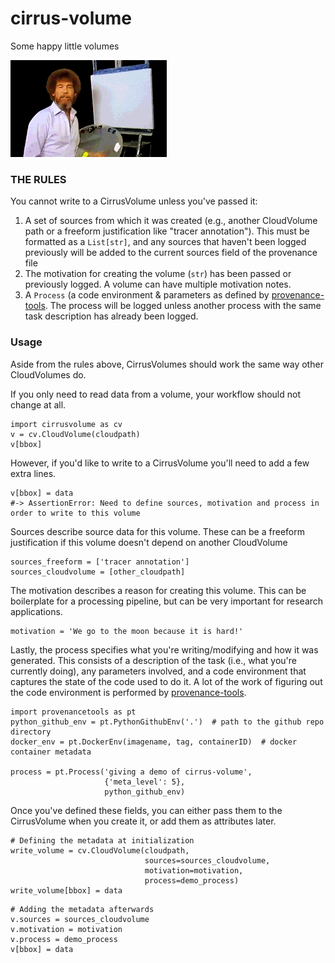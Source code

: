 # cirrus-volume
Some happy little volumes

![Perhaps making slightly fewer happy accidents](assets/bob.gif)

### THE RULES  
You cannot write to a CirrusVolume unless you've passed it:
1. A set of sources from which it was created (e.g., another CloudVolume path or a freeform justification like "tracer annotation"). This must be formatted as a `List[str]`, and any sources that haven't been logged previously will be added to the current sources field of the provenance file
2. The motivation for creating the volume (`str`) has been passed or previously logged. A volume can have multiple motivation notes.
3. A `Process` (a code environment & parameters as defined by [provenance-tools](https://github.com/ZettaAI/provenance-tools). The process will be logged unless another process with the same task description has already been logged.

### Usage
Aside from the rules above, CirrusVolumes should work the same way other CloudVolumes do.

If you only need to read data from a volume, your workflow should not change at all.
```
import cirrusvolume as cv
v = cv.CloudVolume(cloudpath)
v[bbox]
```

However, if you'd like to write to a CirrusVolume you'll need to add a few extra lines.
```
v[bbox] = data
#-> AssertionError: Need to define sources, motivation and process in order to write to this volume
```

Sources describe source data for this volume. These can be a freeform justification if this volume doesn't depend on another CloudVolume
```
sources_freeform = ['tracer annotation']
sources_cloudvolume = [other_cloudpath]
```

The motivation describes a reason for creating this volume. This can be boilerplate for a processing pipeline, but can be very important for research applications.
```
motivation = 'We go to the moon because it is hard!'
```

Lastly, the process specifies what you're writing/modifying and how it was generated. This consists of a description of the task (i.e., what you're currently doing), any parameters involved, and a code environment that captures the state of the code used to do it. A lot of the work of figuring out the code environment is performed by [provenance-tools](https://github.com/ZettaAI/provenance-tools).
```
import provenancetools as pt
python_github_env = pt.PythonGithubEnv('.')  # path to the github repo directory
docker_env = pt.DockerEnv(imagename, tag, containerID)  # docker container metadata

process = pt.Process('giving a demo of cirrus-volume',
                     {'meta_level': 5},
                     python_github_env)
```

Once you've defined these fields, you can either pass them to the CirrusVolume when you create it, or add them as attributes later.
```
# Defining the metadata at initialization
write_volume = cv.CloudVolume(cloudpath,
                              sources=sources_cloudvolume,
                              motivation=motivation,
                              process=demo_process)
write_volume[bbox] = data
```
```
# Adding the metadata afterwards
v.sources = sources_cloudvolume
v.motivation = motivation
v.process = demo_process
v[bbox] = data
```
